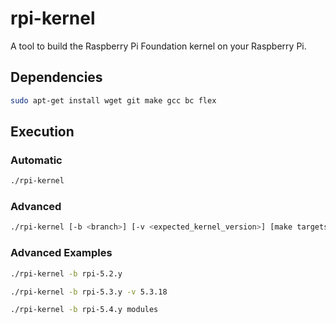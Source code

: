 # rpi-kernel

A tool to build the Raspberry Pi Foundation kernel on your Raspberry Pi.

## Dependencies

```bash
sudo apt-get install wget git make gcc bc flex
```

## Execution

### Automatic

```bash
./rpi-kernel
```

### Advanced

```bash
./rpi-kernel [-b <branch>] [-v <expected_kernel_version>] [make targets]
```

### Advanced Examples

```bash
./rpi-kernel -b rpi-5.2.y
```

```bash
./rpi-kernel -b rpi-5.3.y -v 5.3.18
```

```bash
./rpi-kernel -b rpi-5.4.y modules
```
